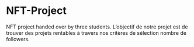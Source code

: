 # NFT-Project
NFT project handed over by three students.
L’objectif de notre projet est de trouver des projets rentables à travers nos critères de sélection nombre de followers.
